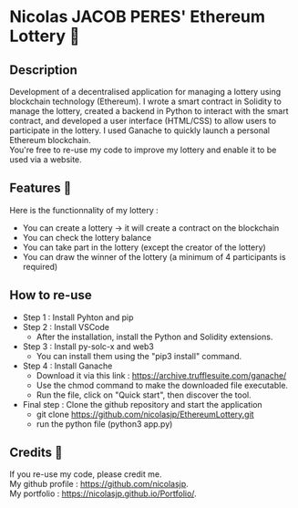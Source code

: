 # Nicolas JACOB PERES' Ethereum Lottery 🎰

## Description 
Development of a decentralised application for managing a lottery using blockchain technology (Ethereum). I wrote a smart contract in Solidity to manage the lottery, created a backend in Python to interact with the smart contract, and developed a user interface (HTML/CSS) to allow users to participate in the lottery. I used Ganache to quickly launch a personal Ethereum blockchain.\
You're free to re-use my code to improve my lottery and enable it to be used via a website.

## Features 👀
Here is the functionnality of my lottery :
- You can create a lottery → it will create a contract on the blockchain
- You can check the lottery balance
- You can take part in the lottery (except the creator of the lottery)
- You can draw the winner of the lottery (a minimum of 4 participants is required)

## How to re-use
- Step 1 : Install Pyhton and pip 
- Step 2 : Install VSCode
    - After the installation, install the Python and Solidity extensions.
- Step 3 : Install py-solc-x and web3
    - You can install them using the "pip3 install" command.
- Step 4 : Install Ganache 
    - Download it via this link : https://archive.trufflesuite.com/ganache/ 
    - Use the chmod command to make the downloaded file executable.
    - Run the file, click on "Quick start", then discover the tool.
- Final step : Clone the github repository and start the application
    - git clone https://github.com/nicolasjp/EthereumLottery.git
    - run the python file (python3 app.py)

## Credits 🤝
If you re-use my code, please credit me.\
My github profile : https://github.com/nicolasjp. \
My portfolio : https://nicolasjp.github.io/Portfolio/.